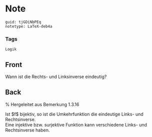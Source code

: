 # Note
```
guid: tjGDiNbPEq
notetype: LaTeX-deb4a
```

### Tags
```
Logik
```

## Front
Wann ist die Rechts- und Linksinverse eindeutig?

## Back
% Hergeleitet aus Bemerkung 1.3.16<div>
</div><div>Ist $f$ bijektiv, so ist die Umkehrfunktion die eindeutige Links- und Rechtsinverse.</div><div>
</div><div>Eine injektive bzw. surjektive Funktion kann verschiedene Links- und Rechtsinverse haben.</div>
